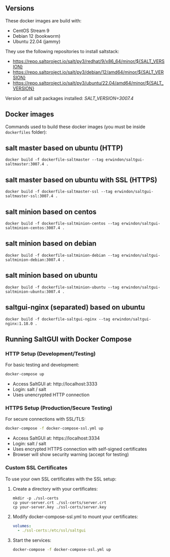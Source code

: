 Versions
--------
These docker images are build with:
- CentOS Stream 9
- Debian 12 (bookworm)
- Ubuntu 22.04 (jammy)

They use the following repositories to install saltstack:
- https://repo.saltproject.io/salt/py3/redhat/9/x86_64/minor/${SALT_VERSION}
- https://repo.saltproject.io/salt/py3/debian/12/amd64/minor/${SALT_VERSION}
- https://repo.saltproject.io/salt/py3/ubuntu/22.04/amd64/minor/${SALT_VERSION}

Version of all salt packages installed: *SALT_VERSION=3007.4*

Docker images
-------------
Commands used to build these docker images (you must be inside `dockerfiles` folder):

## salt master based on ubuntu (HTTP)
```
docker build -f dockerfile-saltmaster --tag erwindon/saltgui-saltmaster:3007.4 .
```

## salt master based on ubuntu with SSL (HTTPS)
```
docker build -f dockerfile-saltmaster-ssl --tag erwindon/saltgui-saltmaster-ssl:3007.4 .
```

## salt minion based on centos
```
docker build -f dockerfile-saltminion-centos --tag erwindon/saltgui-saltminion-centos:3007.4 .
```

## salt minion based on debian
```
docker build -f dockerfile-saltminion-debian --tag erwindon/saltgui-saltminion-debian:3007.4 .
```

## salt minion based on ubuntu
```
docker build -f dockerfile-saltminion-ubuntu --tag erwindon/saltgui-saltminion-ubuntu:3007.4 .
```

## saltgui-nginx (separated) based on ubuntu
```
docker build -f dockerfile-saltgui-nginx --tag erwindon/saltgui-nginx:1.18.0 .
```

## Running SaltGUI with Docker Compose

### HTTP Setup (Development/Testing)
For basic testing and development:
```bash
docker-compose up
```
- Access SaltGUI at: http://localhost:3333
- Login: salt / salt
- Uses unencrypted HTTP connection

### HTTPS Setup (Production/Secure Testing)
For secure connections with SSL/TLS:
```bash
docker-compose -f docker-compose-ssl.yml up
```
- Access SaltGUI at: https://localhost:3334
- Login: salt / salt
- Uses encrypted HTTPS connection with self-signed certificates
- Browser will show security warning (accept for testing)

### Custom SSL Certificates
To use your own SSL certificates with the SSL setup:

1. Create a directory with your certificates:
   ```
   mkdir -p ./ssl-certs
   cp your-server.crt ./ssl-certs/server.crt
   cp your-server.key ./ssl-certs/server.key
   ```

2. Modify docker-compose-ssl.yml to mount your certificates:
   ```yaml
   volumes:
     - ./ssl-certs:/etc/ssl/saltgui
   ```

3. Start the services:
   ```bash
   docker-compose -f docker-compose-ssl.yml up
   ```
